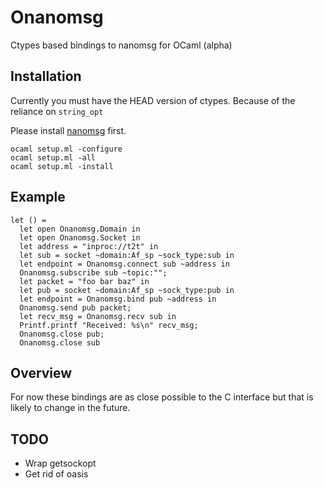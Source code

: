 # Onanomsg

Ctypes based bindings to nanomsg for OCaml (alpha)

## Installation

Currently you must have the HEAD version of ctypes. Because of the reliance
on `string_opt`

Please install [nanomsg](https://github.com/250bpm/nanomsg) first.

```
ocaml setup.ml -configure
ocaml setup.ml -all
ocaml setup.ml -install
```

## Example

```
let () = 
  let open Onanomsg.Domain in
  let open Onanomsg.Socket in
  let address = "inproc://t2t" in
  let sub = socket ~domain:Af_sp ~sock_type:sub in
  let endpoint = Onanomsg.connect sub ~address in
  Onanomsg.subscribe sub ~topic:"";
  let packet = "foo bar baz" in
  let pub = socket ~domain:Af_sp ~sock_type:pub in
  let endpoint = Onanomsg.bind pub ~address in
  Onanomsg.send pub packet;
  let recv_msg = Onanomsg.recv sub in
  Printf.printf "Received: %s\n" recv_msg;
  Onanomsg.close pub;
  Onanomsg.close sub
```

## Overview

For now these bindings are as close possible to the C interface but that is
likely to change in the future.

## TODO
- Wrap getsockopt
- Get rid of oasis

